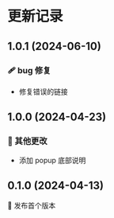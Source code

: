 # 更新记录

## 1.0.1 (2024-06-10)

### 🩹 bug 修复

- 修复错误的链接

## 1.0.0 (2024-04-23)

### 🏡 其他更改

- 添加 popup 底部说明

## 0.1.0 (2024-04-13)

🚀 发布首个版本
